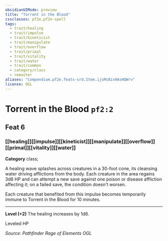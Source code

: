 ```yaml
---
obsidianUIMode: preview
title: "Torrent in the Blood"
cssclasses: pf2e,pf2e-spell
tags:
  - trait/healing
  - trait/impulse
  - trait/kineticist
  - trait/manipulate
  - trait/overflow
  - trait/primal
  - trait/vitality
  - trait/water
  - trait/common
  - category/class
  - remaster
aliases: "Compendium.pf2e.feats-srd.Item.ijsMs8iv9AsHQWrv"
license: OGL
---
```

# Torrent in the Blood `pf2:2`
## Feat 6
### [[healing]][[impulse]][[kineticist]][[manipulate]][[overflow]][[primal]][[vitality]][[water]]

**Category** class; 




A healing wave splashes across creatures in a 30-foot cone, its cleansing water driving afflictions from the body. Each creature in the area regains 3d8 HP and can attempt a new save against one poison or disease affliction affecting it; on a failed save, the condition doesn't worsen.

Each creature that benefited from this impulse becomes temporarily immune to Torrent in the Blood for 10 minutes.

* * *

**Level (+2)** The healing increases by 1d8.

Leveled HP

*Source: Pathfinder Rage of Elements*
*OGL*
